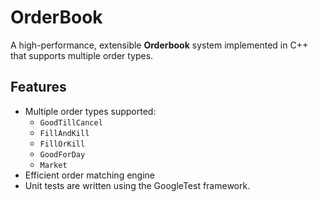 # OrderBook

A high-performance, extensible **Orderbook** system implemented in C++ that supports multiple order types.

## Features

- Multiple order types supported:
  - `GoodTillCancel`
  - `FillAndKill`
  - `FillOrKill`
  - `GoodForDay`
  - `Market`
- Efficient order matching engine
- Unit tests are written using the GoogleTest framework.
